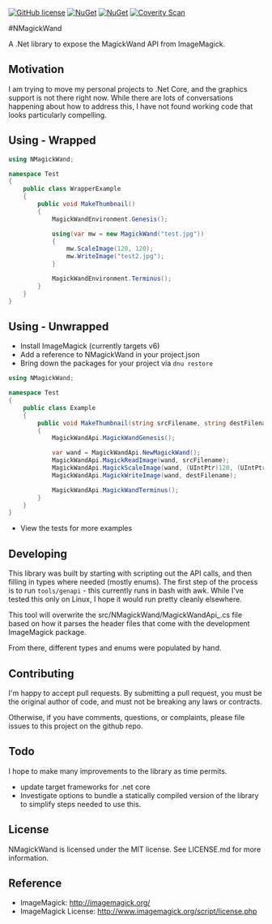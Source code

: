 [![GitHub license](https://img.shields.io/github/license/mashape/apistatus.svg)](https://github.com/AerisG222/NMagickWand/blob/master/LICENSE.md)
[![NuGet](https://img.shields.io/nuget/dt/NMagickWand.svg)](https://www.nuget.org/packages/NMagickWand/)
[![NuGet](https://img.shields.io/nuget/v/NMagickWand.svg)](https://www.nuget.org/packages/NMagickWand/)
[![Coverity Scan](https://img.shields.io/coverity/scan/7995.svg)](https://scan.coverity.com/projects/aerisg222-nmagickwand)

#NMagickWand

A .Net library to expose the MagickWand API from ImageMagick.

## Motivation
I am trying to move my personal projects to .Net Core, and the
graphics support is not there right now.  While there are lots
of conversations happening about how to address this, I have
not found working code that looks particularly compelling.

## Using - Wrapped
```csharp
using NMagickWand;

namespace Test
{
    public class WrapperExample
    {
        public void MakeThumbnail()
        {
            MagickWandEnvironment.Genesis();

            using(var mw = new MagickWand("test.jpg"))
            {
                mw.ScaleImage(120, 120);
                mw.WriteImage("test2.jpg");
            }

            MagickWandEnvironment.Terminus();
        }
    }
}
```

## Using - Unwrapped
- Install ImageMagick (currently targets v6)
- Add a reference to NMagickWand in your project.json
- Bring down the packages for your project via `dnu restore`


```csharp
using NMagickWand;

namespace Test
{
    public class Example
    {
        public void MakeThumbnail(string srcFilename, string destFilename)
        {
            MagickWandApi.MagickWandGenesis();

            var wand = MagickWandApi.NewMagickWand();
            MagickWandApi.MagickReadImage(wand, srcFilename);
            MagickWandApi.MagickScaleImage(wand, (UIntPtr)120, (UIntPtr)120);
            MagickWandApi.MagickWriteImage(wand, destFilename);

            MagickWandApi.MagickWandTerminus();
        }
    }
}
```

- View the tests for more examples

## Developing
This library was built by starting with scripting out the
API calls, and then filling in types where needed (mostly enums).
The first step of the process is to run `tools/genapi` - this
currently runs in bash with awk.  While I've tested this only
on Linux, I hope it would run pretty cleanly elsewhere.

This tool will overwrite the src/NMagickWand/MagickWandApi_.cs file
based on how it parses the header files that come with the development
ImageMagick package.

From there, different types and enums were populated by hand.

## Contributing
I'm happy to accept pull requests.  By submitting a pull request, you
must be the original author of code, and must not be breaking
any laws or contracts.

Otherwise, if you have comments, questions, or complaints, please file
issues to this project on the github repo.

## Todo
I hope to make many improvements to the library as time permits.
- update target frameworks for .net core
- Investigate options to bundle a statically compiled version of the library
  to simplify steps needed to use this.

## License
NMagickWand is licensed under the MIT license.  See LICENSE.md for more
information.

## Reference
- ImageMagick: http://imagemagick.org/
- ImageMagick License: http://www.imagemagick.org/script/license.php
